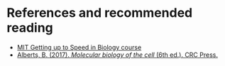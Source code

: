 # References and recommended reading
* [MIT Getting up to Speed in Biology course](https://ocw.mit.edu/resources/res-7-001-pre-7-01-getting-up-to-speed-in-biology-summer-2019/)
* [Alberts, B. (2017). <i>Molecular biology of the cell</i> (6th ed.). CRC Press.](https://bibliu.com/app/#/view/books/9781317563747/epub/ops/xhtml/ch05.html#page_258)
